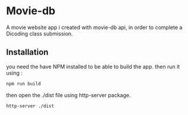 # Movie-db

A movie website app i created with movie-db api, in order to complete a Dicoding class submission.

## Installation

you need the have NPM installed to be able to build the app. then run it using :

```bash
npm run build
```

then open the ./dist file using http-server package.

```bash
http-server ./dist
```
